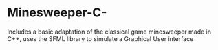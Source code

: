 # Minesweeper-C-
Includes a basic adaptation of the classical game minesweeper made in C++, uses the SFML library to simulate a Graphical User interface

